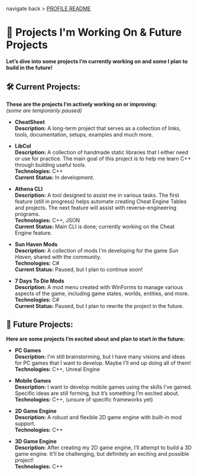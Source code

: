 navigate back > [PROFILE README](https://github.com/Rx4Byte/Rx4Byte/blob/main/PROJECTS.md)

# 🔨 Projects I'm Working On & Future Projects
**Let’s dive into some projects I’m currently working on and some I plan to build in the future!**

## 🛠️ Current Projects:
**These are the projects I’m actively working on or improving:**  
_(some are temporarily paused)_

* **CheatSheet**  
   **Description:** A long-term project that serves as a collection of links, tools, documentation, setups, examples and much more.  

* **LibCol**  
   **Description:** A collection of handmade static libraries that I either need or use for practice. The main goal of this project is to help me learn C++ through building useful tools.  
   **Technologies:** C++  
   **Current Status:** In development.

* **Athena CLI**  
   **Description:** A tool designed to assist me in various tasks. The first feature (still in progress) helps automate creating Cheat Engine Tables and projects. The next feature will assist with reverse-engineering programs.  
   **Technologies:** C++, JSON  
   **Current Status:** Main CLI is done; currently working on the Cheat Engine feature.

* **Sun Haven Mods**  
   **Description:** A collection of mods I'm developing for the game *Sun Haven*, shared with the community.  
   **Technologies:** C#  
   **Current Status:** Paused, but I plan to continue soon!

* **7 Days To Die Mods**  
   **Description:** A mod menu created with WinForms to manage various aspects of the game, including game states, worlds, entities, and more.  
   **Technologies:** C#  
   **Current Status:** Paused, but I plan to rewrite the project in the future.

## 🚀 Future Projects:
**Here are some projects I’m excited about and plan to start in the future:**  

* **PC Games**  
   **Description:** I'm still brainstorming, but I have many visions and ideas for PC games that I want to develop. Maybe I'll end up doing all of them!  
   **Technologies:** C++, Unreal Engine

* **Mobile Games**  
   **Description:** I want to develop mobile games using the skills I’ve gained. Specific ideas are still forming, but it’s something I’m excited about.  
   **Technologies:** C++, (unsure of specific frameworks yet)
   
* **2D Game Engine**  
   **Description:** A robust and flexible 2D game engine with built-in mod support.  
   **Technologies:** C++

* **3D Game Engine**  
   **Description:** After creating my 2D game engine, I’ll attempt to build a 3D game engine. It’ll be challenging, but definitely an exciting and possible project!  
   **Technologies:** C++
